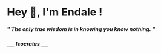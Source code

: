 <h1 title="head"> Hey 👋, I'm Endale !</h1>

**<h5><i>" The only true wisdom is in knowing you know nothing. "</i></h5>**

*<b>___ Isocrates ___</b>*
